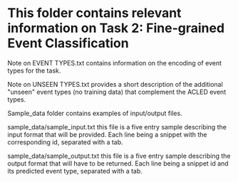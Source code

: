 # This folder contains relevant information on Task 2: Fine-grained Event Classification

Note on EVENT TYPES.txt contains information on the encoding of event types for the task.

Note on UNSEEN TYPES.txt provides a short description of the additional "unseen" event types (no training data) that
complement the ACLED event types.

Sample_data folder contains examples of input/output files.

sample_data/sample_input.txt
this file is a five entry sample describing the input format that will be provided. Each line being a snippet with the corresponding id, separated with a tab. 

sample_data/sample_output.txt
this file is a five entry sample describing the output format that will have to be returned. Each line being a snippet id and its predicted event type, separated with a tab. 
